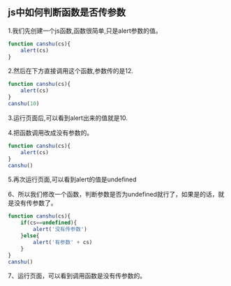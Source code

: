 ## js中如何判断函数是否传参数
1.我们先创建一个js函数,函数很简单,只是alert参数的值。
```js
function canshu(cs){
    alert(cs)
}
```
2.然后在下方直接调用这个函数,参数传的是12.
```js
function canshu(cs){
    alert(cs)
}
canshu(10)
```
3.运行页面后,可以看到alert出来的值就是10.

4.把函数调用改成没有参数的。
```js
function canshu(cs){
    alert(cs)
}
canshu()
```
5.再次运行页面,可以看到alert的值是undefined

6、所以我们修改一个函数，判断参数是否为undefined就行了，如果是的话，就是没有传参数了。
```js
function canshu(cs){
    if(cs==undefined){
        alert('没有传参数')
    }else{
        alert('有参数' + cs)
    }
}
canshu()
```
7、运行页面，可以看到调用函数是没有传参数的。